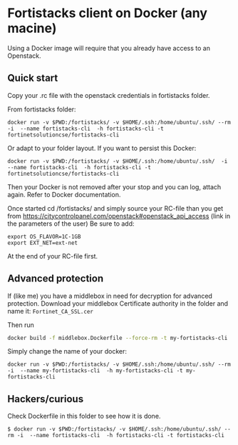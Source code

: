 # Fortistacks client on Docker (any macine)

Using a Docker image will require that you already have access to an Openstack. 

## Quick start

Copy your .rc file with the openstack credentials in fortistacks folder.

From fortistacks folder:
```shell
docker run -v $PWD:/fortistacks/ -v $HOME/.ssh:/home/ubuntu/.ssh/ --rm -i  --name fortistacks-cli  -h fortistacks-cli -t fortinetsolutioncse/fortistacks-cli
```
Or adapt to your folder layout.
If you want to persist this Docker:
```shell
docker run -v $PWD:/fortistacks/ -v $HOME/.ssh:/home/ubuntu/.ssh/  -i  --name fortistacks-cli  -h fortistacks-cli -t fortinetsolutioncse/fortistacks-cli
```
Then your Docker is not removed after your stop and you can log, attach again. Refer to Docker documentation. 

Once started cd /fortistacks/ and simply source your RC-file than you get from https://citycontrolpanel.com/openstack#openstack_api_access (link in the parameters of the user)
Be sure to add:
```shell
export OS_FLAVOR=1C-1GB
export EXT_NET=ext-net
```
At the end of your RC-file first.

## Advanced protection
If (like me) you have a middlebox in need for decryption for advanced protection. 
Download your middlebox Certificate authority in the folder and name it: ```Fortinet_CA_SSL.cer``` 

Then run
```bash 
docker build -f middlebox.Dockerfile --force-rm -t my-fortistacks-cli .
```
Simply change the name of your docker:
```shell
docker run -v $PWD:/fortistacks/ -v $HOME/.ssh:/home/ubuntu/.ssh/ --rm -i  --name my-fortistacks-cli  -h my-fortistacks-cli -t my-fortistacks-cli
```

## Hackers/curious 
Check Dockerfile in this folder to see how it is done.

```shell
$ docker run -v $PWD:/fortistacks/ -v $HOME/.ssh:/home/ubuntu/.ssh/ --rm -i  --name fortistacks-cli  -h fortistacks-cli -t fortistacks-cli
 ```

